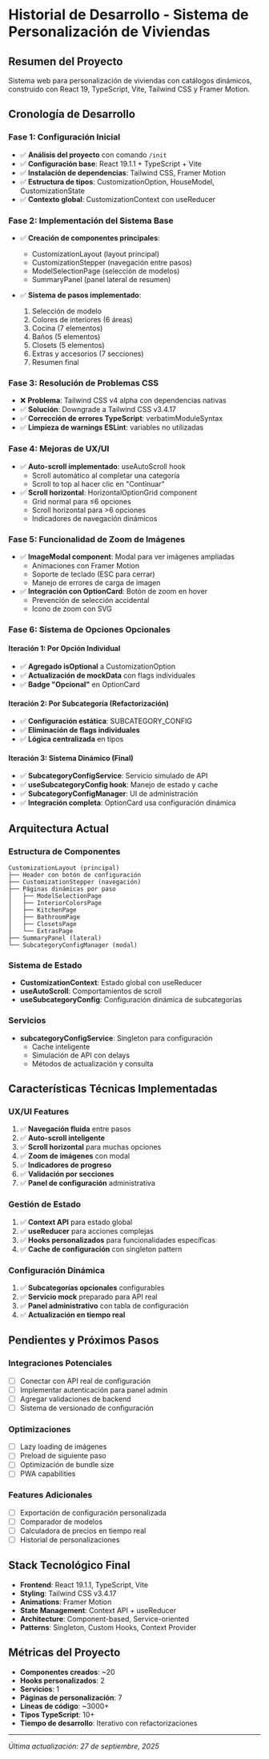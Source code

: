 # Historial de Desarrollo - Sistema de Personalización de Viviendas

## Resumen del Proyecto
Sistema web para personalización de viviendas con catálogos dinámicos, construido con React 19, TypeScript, Vite, Tailwind CSS y Framer Motion.

## Cronología de Desarrollo

### **Fase 1: Configuración Inicial**
- ✅ **Análisis del proyecto** con comando `/init`
- ✅ **Configuración base**: React 19.1.1 + TypeScript + Vite
- ✅ **Instalación de dependencias**: Tailwind CSS, Framer Motion
- ✅ **Estructura de tipos**: CustomizationOption, HouseModel, CustomizationState
- ✅ **Contexto global**: CustomizationContext con useReducer

### **Fase 2: Implementación del Sistema Base**
- ✅ **Creación de componentes principales**:
  - CustomizationLayout (layout principal)
  - CustomizationStepper (navegación entre pasos)
  - ModelSelectionPage (selección de modelos)
  - SummaryPanel (panel lateral de resumen)

- ✅ **Sistema de pasos implementado**:
  1. Selección de modelo
  2. Colores de interiores (6 áreas)
  3. Cocina (7 elementos)
  4. Baños (5 elementos)
  5. Closets (5 elementos)
  6. Extras y accesorios (7 secciones)
  7. Resumen final

### **Fase 3: Resolución de Problemas CSS**
- ❌ **Problema**: Tailwind CSS v4 alpha con dependencias nativas
- ✅ **Solución**: Downgrade a Tailwind CSS v3.4.17
- ✅ **Corrección de errores TypeScript**: verbatimModuleSyntax
- ✅ **Limpieza de warnings ESLint**: variables no utilizadas

### **Fase 4: Mejoras de UX/UI**
- ✅ **Auto-scroll implementado**: useAutoScroll hook
  - Scroll automático al completar una categoría
  - Scroll to top al hacer clic en "Continuar"
- ✅ **Scroll horizontal**: HorizontalOptionGrid component
  - Grid normal para ≤6 opciones
  - Scroll horizontal para >6 opciones
  - Indicadores de navegación dinámicos

### **Fase 5: Funcionalidad de Zoom de Imágenes**
- ✅ **ImageModal component**: Modal para ver imágenes ampliadas
  - Animaciones con Framer Motion
  - Soporte de teclado (ESC para cerrar)
  - Manejo de errores de carga de imagen
- ✅ **Integración con OptionCard**: Botón de zoom en hover
  - Prevención de selección accidental
  - Icono de zoom con SVG

### **Fase 6: Sistema de Opciones Opcionales**

#### **Iteración 1: Por Opción Individual**
- ✅ **Agregado isOptional** a CustomizationOption
- ✅ **Actualización de mockData** con flags individuales
- ✅ **Badge "Opcional"** en OptionCard

#### **Iteración 2: Por Subcategoría (Refactorización)**
- ✅ **Configuración estática**: SUBCATEGORY_CONFIG
- ✅ **Eliminación de flags individuales**
- ✅ **Lógica centralizada** en tipos

#### **Iteración 3: Sistema Dinámico (Final)**
- ✅ **SubcategoryConfigService**: Servicio simulado de API
- ✅ **useSubcategoryConfig hook**: Manejo de estado y cache
- ✅ **SubcategoryConfigManager**: UI de administración
- ✅ **Integración completa**: OptionCard usa configuración dinámica

## Arquitectura Actual

### **Estructura de Componentes**
```
CustomizationLayout (principal)
├── Header con botón de configuración
├── CustomizationStepper (navegación)
├── Páginas dinámicas por paso
│   ├── ModelSelectionPage
│   ├── InteriorColorsPage
│   ├── KitchenPage
│   ├── BathroomPage
│   ├── ClosetsPage
│   └── ExtrasPage
├── SummaryPanel (lateral)
└── SubcategoryConfigManager (modal)
```

### **Sistema de Estado**
- **CustomizationContext**: Estado global con useReducer
- **useAutoScroll**: Comportamientos de scroll
- **useSubcategoryConfig**: Configuración dinámica de subcategorías

### **Servicios**
- **subcategoryConfigService**: Singleton para configuración
  - Cache inteligente
  - Simulación de API con delays
  - Métodos de actualización y consulta

## Características Técnicas Implementadas

### **UX/UI Features**
1. ✅ **Navegación fluida** entre pasos
2. ✅ **Auto-scroll inteligente** 
3. ✅ **Scroll horizontal** para muchas opciones
4. ✅ **Zoom de imágenes** con modal
5. ✅ **Indicadores de progreso**
6. ✅ **Validación por secciones**
7. ✅ **Panel de configuración** administrativa

### **Gestión de Estado**
1. ✅ **Context API** para estado global
2. ✅ **useReducer** para acciones complejas
3. ✅ **Hooks personalizados** para funcionalidades específicas
4. ✅ **Cache de configuración** con singleton pattern

### **Configuración Dinámica**
1. ✅ **Subcategorías opcionales** configurables
2. ✅ **Servicio mock** preparado para API real
3. ✅ **Panel administrativo** con tabla de configuración
4. ✅ **Actualización en tiempo real**

## Pendientes y Próximos Pasos

### **Integraciones Potenciales**
- [ ] Conectar con API real de configuración
- [ ] Implementar autenticación para panel admin
- [ ] Agregar validaciones de backend
- [ ] Sistema de versionado de configuración

### **Optimizaciones**
- [ ] Lazy loading de imágenes
- [ ] Preload de siguiente paso
- [ ] Optimización de bundle size
- [ ] PWA capabilities

### **Features Adicionales**
- [ ] Exportación de configuración personalizada
- [ ] Comparador de modelos
- [ ] Calculadora de precios en tiempo real
- [ ] Historial de personalizaciones

## Stack Tecnológico Final

- **Frontend**: React 19.1.1, TypeScript, Vite
- **Styling**: Tailwind CSS v3.4.17
- **Animations**: Framer Motion
- **State Management**: Context API + useReducer
- **Architecture**: Component-based, Service-oriented
- **Patterns**: Singleton, Custom Hooks, Context Provider

## Métricas del Proyecto

- **Componentes creados**: ~20
- **Hooks personalizados**: 2
- **Servicios**: 1
- **Páginas de personalización**: 7
- **Líneas de código**: ~3000+
- **Tipos TypeScript**: 10+
- **Tiempo de desarrollo**: Iterativo con refactorizaciones

---

*Última actualización: 27 de septiembre, 2025*